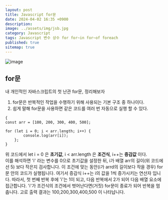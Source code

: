 ```yaml
---
layout: post
title: Javascript for문
date: 2024-04-02 16:35 +0900
description: 
image: ../assets/img/jsb.jpg
category: Javascript 
tags: Javascript 변수 상수 for for~in for~of foreach
published: true
sitemap: true
---
```


![image](../assets/img/jsb.jpg)
## for문

내 개인적인 자바스크립트의 첫 난관 for문, 정리해보자<br>
1. for문은 반복적인 작업을 수행하기 위해 사용되는 기본 구조 중 하나이다.
2. 쉽게 말해 for문을 사용하면 같은 코드를 여러 번 자동으로 실행 할 수 있다.
<pre><code>{
const arr = [100, 200, 300, 400, 500];

for (let i = 0; i < arr.length; i++) {
        console.log(arr[i]);
    };
}</code></pre>

위 코드에서 let i = 0 은 <b>초기값</b>, i < arr.length 은 <b>조건식</b>, i++는 <b>증감값</b> 이다. <br>
이를 해석하면 'i' 라는 변수를 0으로 초기값을 설정한 뒤, i가 배열 arr의 길이(위 코드에선 5) 보다 작은지 검사합니다. 이 조건에 맞는 동안(i가 arrd의 길이보다 작을 경우) for문 안의 코드가 실행됩니다. 여기서 증감식 i++는 i의 값을 1씩 증가시키는 연산자 입니다. 따라서, 첫 번째 반복 후에 'i'는 1이 되고, 다음 반복에서 2가 되어 다음 배열 요소에 접근합니다. 'i'가 조건식의 조건에서 벗어난다면(거짓) for문이 종료가 되어 반복을 멈춥니다. 고로 출력 결과는 100,200,300,400,500 이 나타납니다.

